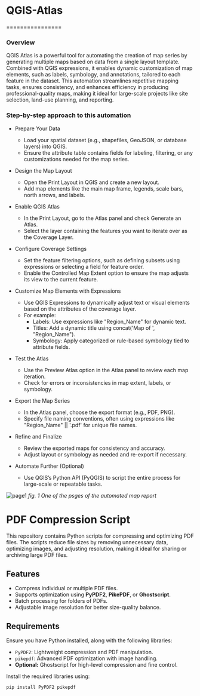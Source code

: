 # QGIS-Atlas
================

### Overview

QGIS Atlas is a powerful tool for automating the creation of map series by generating multiple maps based on data from a single layout template. Combined with QGIS expressions, it enables dynamic customization of map elements, such as labels, symbology, and annotations, tailored to each feature in the dataset. This automation streamlines repetitive mapping tasks, ensures consistency, and enhances efficiency in producing professional-quality maps, making it ideal for large-scale projects like site selection, land-use planning, and reporting.

### Step-by-step approach to this automation

- Prepare Your Data
    - Load your spatial dataset (e.g., shapefiles, GeoJSON, or database layers) into QGIS.
    - Ensure the attribute table contains fields for labeling, filtering, or any customizations needed for the map series.

- Design the Map Layout
    - Open the Print Layout in QGIS and create a new layout.
    - Add map elements like the main map frame, legends, scale bars, north arrows, and labels.

- Enable QGIS Atlas
    - In the Print Layout, go to the Atlas panel and check Generate an Atlas.
    - Select the layer containing the features you want to iterate over as the Coverage Layer.

- Configure Coverage Settings
    - Set the feature filtering options, such as defining subsets using expressions or selecting a field for feature order.
    - Enable the Controlled Map Extent option to ensure the map adjusts its view to the current feature.

- Customize Map Elements with Expressions
    - Use QGIS Expressions to dynamically adjust text or visual elements based on the attributes of the coverage layer.
    - For example:
        - Labels: Use expressions like "Region_Name" for dynamic text.
        - Titles: Add a dynamic title using concat('Map of ', "Region_Name").
        - Symbology: Apply categorized or rule-based symbology tied to attribute fields.

- Test the Atlas
    - Use the Preview Atlas option in the Atlas panel to review each map iteration.
    - Check for errors or inconsistencies in map extent, labels, or symbology.

- Export the Map Series
    - In the Atlas panel, choose the export format (e.g., PDF, PNG).
    - Specify file naming conventions, often using expressions like "Region_Name" || '.pdf' for unique file names.

- Refine and Finalize
    - Review the exported maps for consistency and accuracy.
    - Adjust layout or symbology as needed and re-export if necessary.

- Automate Further (Optional)
    - Use QGIS’s Python API (PyQGIS) to script the entire process for large-scale or repeatable tasks.


![page1](/Images/output_1.png) 
_fig. 1 One of the psges of the automated map report_

# PDF Compression Script

This repository contains Python scripts for compressing and optimizing PDF files. The scripts reduce file sizes by removing unnecessary data, optimizing images, and adjusting resolution, making it ideal for sharing or archiving large PDF files.

## Features
- Compress individual or multiple PDF files.
- Supports optimization using **PyPDF2**, **PikePDF**, or **Ghostscript**.
- Batch processing for folders of PDFs.
- Adjustable image resolution for better size-quality balance.

## Requirements
Ensure you have Python installed, along with the following libraries:
- `PyPDF2`: Lightweight compression and PDF manipulation.
- `pikepdf`: Advanced PDF optimization with image handling.
- **Optional:** Ghostscript for high-level compression and fine control.

Install the required libraries using:
```bash
pip install PyPDF2 pikepdf
